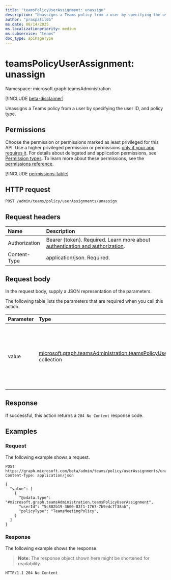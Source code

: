```yaml
---
title: "teamsPolicyUserAssignment: unassign"
description: "Unassigns a Teams policy from a user by specifying the user ID, and policy type"
author: "praspatil05"
ms.date: 08/14/2025
ms.localizationpriority: medium
ms.subservice: "teams"
doc_type: apiPageType
---
```


# teamsPolicyUserAssignment: unassign

Namespace: microsoft.graph.teamsAdministration

[!INCLUDE [beta-disclaimer](../../includes/beta-disclaimer.md)]

Unassigns a Teams policy from a user by specifying the user ID, and policy type.

## Permissions

Choose the permission or permissions marked as least privileged for this API. Use a higher privileged permission or permissions [only if your app requires it](/graph/permissions-overview#best-practices-for-using-microsoft-graph-permissions). For details about delegated and application permissions, see [Permission types](/graph/permissions-overview#permission-types). To learn more about these permissions, see the [permissions reference](/graph/permissions-reference).

<!-- {
  "blockType": "permissions",
  "name": "teamsadministration-teamspolicyuserassignment-unassign-permissions"
}
-->
[!INCLUDE [permissions-table](../includes/permissions/teamsadministration-teamspolicyuserassignment-unassign-permissions.md)]

## HTTP request

<!-- {
  "blockType": "ignored"
}
-->
``` http
POST /admin/teams/policy/userAssignments/unassign
```

## Request headers

|Name|Description|
|:---|:---|
|Authorization|Bearer {token}. Required. Learn more about [authentication and authorization](/graph/auth/auth-concepts).|
|Content-Type|application/json. Required.|

## Request body

In the request body, supply a JSON representation of the parameters.

The following table lists the parameters that are required when you call this action.

|Parameter|Type|Description|
|:---|:---|:---|
|value|[microsoft.graph.teamsAdministration.teamsPolicyUserAssignment](../resources/teamsadministration-teamspolicyuserassignment.md) collection|A collection of user-policy assignment objects, specifying the user ID and policy type to unassign.|



## Response

If successful, this action returns a `204 No Content` response code.

## Examples

### Request

The following example shows a request.
<!-- {
  "blockType": "request",
  "name": "teamspolicyuserassignmentthis.unassign"
}
-->
``` http
POST https://graph.microsoft.com/beta/admin/teams/policy/userAssignments/unassign
Content-Type: application/json

{
  "value": [
    {
      "@odata.type": "#microsoft.graph.teamsAdministration.teamsPolicyUserAssignment",
      "userId": "5c802b19-3600-83f1-1767-7b9edc7f38ab",
      "policyType": "TeamsMeetingPolicy",
    }
  ]
}
```


### Response

The following example shows the response.
>**Note:** The response object shown here might be shortened for readability.
<!-- {
  "blockType": "response",
  "truncated": true
}
-->
``` http
HTTP/1.1 204 No Content
```

